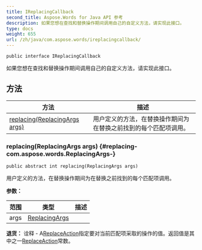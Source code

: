 ```yaml
---
title: IReplacingCallback
second_title: Aspose.Words for Java API 参考
description: 如果您想在查找和替换操作期间调用自己的自定义方法，请实现此接口。
type: docs
weight: 655
url: /zh/java/com.aspose.words/ireplacingcallback/
---
```

```
public interface IReplacingCallback
```

如果您想在查找和替换操作期间调用自己的自定义方法，请实现此接口。
## 方法

| 方法 | 描述 |
| --- | --- |
| [replacing(ReplacingArgs args)](#replacing-com.aspose.words.ReplacingArgs-) | 用户定义的方法，在替换操作期间为在替换之前找到的每个匹配项调用。 |
### replacing(ReplacingArgs args) {#replacing-com.aspose.words.ReplacingArgs-}
```
public abstract int replacing(ReplacingArgs args)
```


用户定义的方法，在替换操作期间为在替换之前找到的每个匹配项调用。

**参数：**

| 范围 | 类型 | 描述 |
| --- | --- | --- |
| args | [ReplacingArgs](../../com.aspose.words/replacingargs) |  |

**退货：**
诠释 - A[ReplaceAction](../../com.aspose.words/replaceaction)指定要对当前匹配项采取的操作的值。返回值是其中之一[ReplaceAction](../../com.aspose.words/replaceaction)常数。